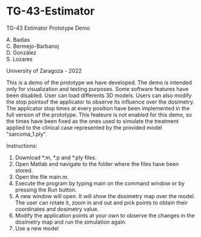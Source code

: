 # TG-43-Estimator
TG-43 Estimator Prototype Demo

A. Badías  
C. Bermejo-Barbanoj  
D. González  
S. Lozares  

University of Zaragoza - 2022

This is a demo of the prototype we have developed.
The demo is intended only for visualization and testing purposes. Some software features have been disabled.
User can load differents 3D models. Users can also modify the stop pointsof the applicator to observe its
influence over the dosimetry. The applicator stop times at every position have been implemented in the full
version of the prototype. This feateure is not enabled for this demo, so the times have been fixed as the
ones used to simulate the treatment applied to the clinical case represented by the provided model "sarcoma_1.ply".

Instructions:

1. Download *.m, *.p and *.ply files.
2. Open Matlab and navigate to the folder where the files have been stored.
3. Open the file main.m.
4. Execute the program by typing main on the command window or by pressing the Run button.
5. A new window will open. It will show the dosimetry map over the model. The user can rotate it,
zoom in and out and pick points to obtain their coordinates and dosimetry value.
6. Modify the application points at your own to observe the changes in the dosimetry map and run 
the simulation again.
7. Use a new model 
